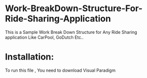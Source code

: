 # Work-BreakDown-Structure-For-Ride-Sharing-Application
This is a Sample Work Break Down Structure for Any Ride Sharing application Like CarPool, GoDutch Etc..
# Installation:
To run this file , You need to download Visual Paradigm
